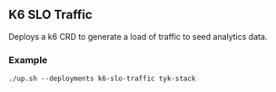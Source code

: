 ## K6 SLO Traffic
Deploys a k6 CRD to generate a load of traffic to seed analytics data.

### Example
```
./up.sh --deployments k6-slo-traffic tyk-stack
```

